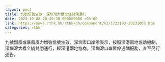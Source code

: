 ```yaml
---
layout: post
title: 九號信號生效　深圳灣大橋全綫封閉通行
date: 2023-10-08 20:40:36.000000000 +08:00
link: https://news.rthk.hk/rthk/ch/component/k2/1722193-20231008.htm
categories: rthk
---
```


九號烈風或暴風風力增強信號生效，深圳市口岸辦表示，按照深港兩地協助機制，深圳灣大橋全綫封閉通行，經深港兩地協商，深圳灣口岸暫停通關服務，直至另行通告。
